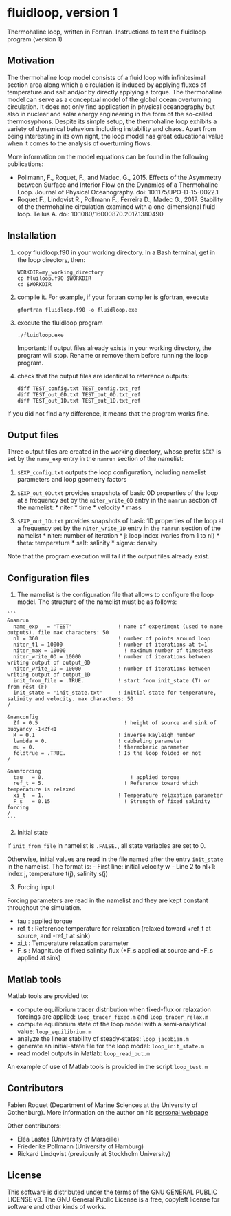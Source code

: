 # fluidloop, version 1
Thermohaline loop, written in Fortran.
Instructions to test the fluidloop program (version 1)

## Motivation

The thermohaline loop model consists of a fluid loop with infinitesimal section area along which a circulation is induced by applying fluxes of temperature and salt and/or by directly applying a torque.
The thermohaline model can serve as a conceptual model of the global ocean overturning circulation. It does not only find application in physical oceanography but
also in nuclear and solar energy engineering in the form of the so-called thermosyphons. 
Despite its simple setup, the thermohaline loop exhibits a variety of dynamical behaviors including instability and chaos. 
Apart from being interesting in its own right, the loop model has great educational value when it comes to the analysis of overturning flows. 

More information on the model equations can be found in the following publications:
* Pollmann, F., Roquet, F., and Madec, G., 2015. Effects of the Asymmetry between Surface and Interior Flow on the Dynamics of a Thermohaline Loop. Journal of Physical Oceanography. doi: 10.1175/JPO-D-15-0022.1
* Roquet F., Lindqvist R., Pollmann F., Ferreira D., Madec G., 2017. Stability of the thermohaline circulation examined with a one-dimensional fluid loop. Tellus A. doi: 10.1080/16000870.2017.1380490


## Installation


1. copy fluidloop.f90 in your working directory. In a Bash terminal, get in the loop directory, then:

    ```
    WORKDIR=my_working_directory
    cp fluiloop.f90 $WORKDIR
    cd $WORKDIR
    ```
    
2. compile it. For example, if your fortran compiler is gfortran, execute

    ```
    gfortran fluidloop.f90 -o fluidloop.exe
    ```
    
3. execute the fluidloop program

    ```
    ./fluidloop.exe
    ```
    
    Important: If output files already exists in your working directory, the program will stop. Rename or remove them before running the loop program.
    
4. check that the output files are identical to reference outputs:

    ```
    diff TEST_config.txt TEST_config.txt_ref
    diff TEST_out_0D.txt TEST_out_0D.txt_ref
    diff TEST_out_1D.txt TEST_out_1D.txt_ref
    ```
    
If you did not find any difference, it means that the program works fine.


## Output files

Three output files are created in the working directory, whose prefix `$EXP` is set by the `name_exp` entry in the `namrun` section of the namelist:

  1. `$EXP_config.txt` outputs the loop configuration, including namelist parameters and loop geometry factors
  
  2. `$EXP_out_0D.txt` provides snapshots of basic 0D properties of the loop at a frequency set by the `niter_write_0D` entry in the `namrun` section of the namelist:
    * niter
    * time
    * velocity
    * mass
    
  3. `$EXP_out_1D.txt` provides snapshots of basic 1D properties of the loop at a frequency set by the `niter_write_1D` entry in the `namrun` section of the namelist
    * niter: number of iteration
    * j: loop index (varies from 1 to nl)
    * theta: temperature
    * salt: salinity
    * sigma: density
    
Note that the program execution will fail if the output files already exist.


## Configuration files

  1. The namelist is the configuration file that allows to configure the loop model. The structure of the namelist must be as follows:
  
    ```
    &namrun
      name_exp   = 'TEST'               ! name of experiment (used to name outputs). file max characters: 50
      nl = 360                         	! number of points around loop
      niter_t1 = 10000                  ! number of iterations at t=1
      niter_max = 10000  		  	      ! maximum number of timesteps
      niter_write_0D = 10000            ! number of iterations between writing output of output_0D
      niter_write_1D = 10000            ! number of iterations between writing output of output_1D
      init_from_file = .TRUE.           ! start from init_state (T) or from rest (F)
      init_state = 'init_state.txt'     ! initial state for temperature, salinity and velocity. max characters: 50
    /

    &namconfig
      Zf = 0.5               	  	      ! height of source and sink of buoyancy -1<Zf<1
      R = 0.1                           ! inverse Rayleigh number
      lambda = 0.                     	! cabbeling parameter
      mu = 0.                           ! thermobaric parameter
      foldtrue = .TRUE.               	! Is the loop folded or not
    /

    &namforcing
      tau   = 0.                		    ! applied torque
      ref_t = 5.             	  	      ! Reference toward which temperature is relaxed
      xi_t  = 1.                        ! Temperature relaxation parameter
      F_s   = 0.15              	  	  ! Strength of fixed salinity forcing
    /
    ```

  2. Initial state
  
  If `init_from_file` in namelist is `.FALSE.`, all state variables are set to 0.
  
  Otherwise, initial values are read in the file named after the entry `init_state` in the namelist. The format is:
    - First line: initial velocity w
    - Line 2 to nl+1: index j, temperature t(j), salinity s(j)

  3. Forcing input
  
  Forcing parameters are read in the namelist and they are kept constant throughout the simulation.
  * tau    : applied torque
  * ref\_t : Reference temperature for relaxation (relaxed toward +ref\_t at source, and -ref\_t at sink)
  * xi\_t  : Temperature relaxation parameter
  * F\_s   : Magnitude of fixed salinity flux (+F\_s applied at source and -F\_s applied at sink)


## Matlab tools

Matlab tools are provided to:
* compute equilibrium tracer distribution when fixed-flux or relaxation forcings are applied: `loop_tracer_fixed.m` and `loop_tracer_relax.m`
* compute equilibrium state of the loop model with a semi-analytical value: `loop_equilibrium.m`
* analyze the linear stability of steady-states: `loop_jacobian.m`
* generate an initial-state file for the loop model: `loop_init_state.m`
* read model outputs in Matlab: `loop_read_out.m`

An example of use of Matlab tools is provided in the script `loop_test.m`

    
## Contributors

Fabien Roquet (Department of Marine Sciences at the University of Gothenburg). 
More information on the author on his [personal webpage](http://fabien-roquet.com/)

Other contributors: 
* Eléa Lastes (University of Marseille)
* Friederike Pollmann (University of Hamburg)
* Rickard Lindqvist (previously at Stockholm University)


## License

This software is distributed under the terms of the GNU GENERAL PUBLIC LICENSE v3. The GNU General Public License is a free, copyleft license for software and other kinds of works.


